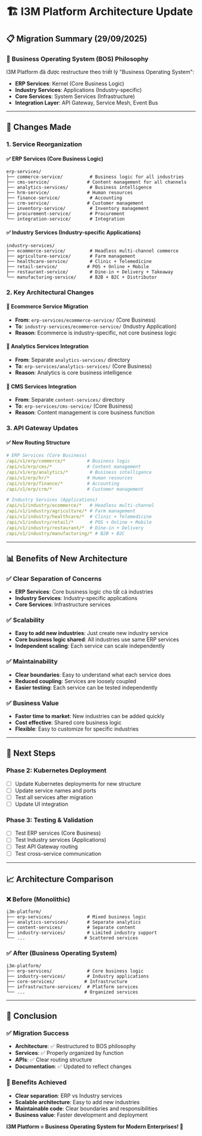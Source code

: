 # 🏗️ I3M Platform Architecture Update

## 📋 Migration Summary (29/09/2025)

### **🎯 Business Operating System (BOS) Philosophy**

I3M Platform đã được restructure theo triết lý "Business Operating System":
- **ERP Services**: Kernel (Core Business Logic)
- **Industry Services**: Applications (Industry-specific)
- **Core Services**: System Services (Infrastructure)
- **Integration Layer**: API Gateway, Service Mesh, Event Bus

---

## **🔧 Changes Made**

### **1. Service Reorganization**

#### **✅ ERP Services (Core Business Logic)**
```
erp-services/
├── commerce-service/          # Business logic for all industries
├── cms-service/              # Content management for all channels
├── analytics-services/        # Business intelligence
├── hrm-service/              # Human resources
├── finance-service/           # Accounting
├── crm-service/              # Customer management
├── inventory-service/         # Inventory management
├── procurement-service/       # Procurement
└── integration-service/       # Integration
```

#### **✅ Industry Services (Industry-specific Applications)**
```
industry-services/
├── ecommerce-service/         # Headless multi-channel commerce
├── agriculture-service/       # Farm management
├── healthcare-service/        # Clinic + Telemedicine
├── retail-service/           # POS + Online + Mobile
├── restaurant-service/        # Dine-in + Delivery + Takeaway
└── manufacturing-service/     # B2B + B2C + Distributor
```

### **2. Key Architectural Changes**

#### **🔄 Ecommerce Service Migration**
- **From**: `erp-services/ecommerce-service/` (Core Business)
- **To**: `industry-services/ecommerce-service/` (Industry Application)
- **Reason**: Ecommerce is industry-specific, not core business logic

#### **🔄 Analytics Services Integration**
- **From**: Separate `analytics-services/` directory
- **To**: `erp-services/analytics-services/` (Core Business)
- **Reason**: Analytics is core business intelligence

#### **🔄 CMS Services Integration**
- **From**: Separate `content-services/` directory
- **To**: `erp-services/cms-service/` (Core Business)
- **Reason**: Content management is core business function

### **3. API Gateway Updates**

#### **✅ New Routing Structure**
```yaml
# ERP Services (Core Business)
/api/v1/erp/commerce/*        # Business logic
/api/v1/erp/cms/*             # Content management
/api/v1/erp/analytics/*        # Business intelligence
/api/v1/erp/hr/*              # Human resources
/api/v1/erp/finance/*         # Accounting
/api/v1/erp/crm/*             # Customer management

# Industry Services (Applications)
/api/v1/industry/ecommerce/*   # Headless multi-channel
/api/v1/industry/agriculture/* # Farm management
/api/v1/industry/healthcare/*  # Clinic + Telemedicine
/api/v1/industry/retail/*      # POS + Online + Mobile
/api/v1/industry/restaurant/*  # Dine-in + Delivery
/api/v1/industry/manufacturing/* # B2B + B2C
```

---

## **📊 Benefits of New Architecture**

### **✅ Clear Separation of Concerns**
- **ERP Services**: Core business logic cho tất cả industries
- **Industry Services**: Industry-specific applications
- **Core Services**: Infrastructure services

### **✅ Scalability**
- **Easy to add new industries**: Just create new industry service
- **Core business logic shared**: All industries use same ERP services
- **Independent scaling**: Each service can scale independently

### **✅ Maintainability**
- **Clear boundaries**: Easy to understand what each service does
- **Reduced coupling**: Services are loosely coupled
- **Easier testing**: Each service can be tested independently

### **✅ Business Value**
- **Faster time to market**: New industries can be added quickly
- **Cost effective**: Shared core business logic
- **Flexible**: Easy to customize for specific industries

---

## **🚀 Next Steps**

### **Phase 2: Kubernetes Deployment**
- [ ] Update Kubernetes deployments for new structure
- [ ] Update service names and ports
- [ ] Test all services after migration
- [ ] Update UI integration

### **Phase 3: Testing & Validation**
- [ ] Test ERP services (Core Business)
- [ ] Test Industry services (Applications)
- [ ] Test API Gateway routing
- [ ] Test cross-service communication

---

## **📈 Architecture Comparison**

### **❌ Before (Monolithic)**
```
i3m-platform/
├── erp-services/             # Mixed business logic
├── analytics-services/       # Separate analytics
├── content-services/         # Separate content
├── industry-services/        # Limited industry support
└── ...                      # Scattered services
```

### **✅ After (Business Operating System)**
```
i3m-platform/
├── erp-services/             # Core business logic
├── industry-services/        # Industry applications
├── core-services/           # Infrastructure
├── infrastructure-services/  # Platform services
└── ...                      # Organized services
```

---

## **🎯 Conclusion**

### **✅ Migration Success**
- **Architecture**: ✅ Restructured to BOS philosophy
- **Services**: ✅ Properly organized by function
- **APIs**: ✅ Clear routing structure
- **Documentation**: ✅ Updated to reflect changes

### **🚀 Benefits Achieved**
- **Clear separation**: ERP vs Industry services
- **Scalable architecture**: Easy to add new industries
- **Maintainable code**: Clear boundaries and responsibilities
- **Business value**: Faster development and deployment

**I3M Platform = Business Operating System for Modern Enterprises! 🎉**
